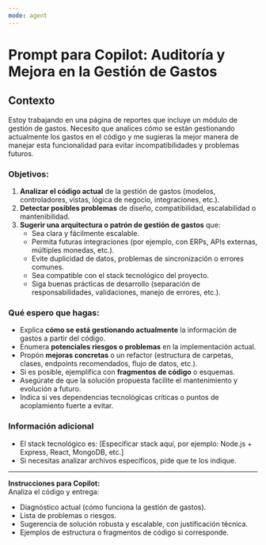 ```yaml
---
mode: agent
---
```

# Prompt para Copilot: Auditoría y Mejora en la Gestión de Gastos

## Contexto
Estoy trabajando en una página de reportes que incluye un módulo de gestión de gastos. Necesito que analices cómo se están gestionando actualmente los gastos en el código y me sugieras la mejor manera de manejar esta funcionalidad para evitar incompatibilidades y problemas futuros.

### Objetivos:
1. **Analizar el código actual** de la gestión de gastos (modelos, controladores, vistas, lógica de negocio, integraciones, etc.).
2. **Detectar posibles problemas** de diseño, compatibilidad, escalabilidad o mantenibilidad.
3. **Sugerir una arquitectura o patrón de gestión de gastos** que:
   - Sea clara y fácilmente escalable.
   - Permita futuras integraciones (por ejemplo, con ERPs, APIs externas, múltiples monedas, etc.).
   - Evite duplicidad de datos, problemas de sincronización o errores comunes.
   - Sea compatible con el stack tecnológico del proyecto.
   - Siga buenas prácticas de desarrollo (separación de responsabilidades, validaciones, manejo de errores, etc.).

### Qué espero que hagas:
- Explica **cómo se está gestionando actualmente** la información de gastos a partir del código.
- Enumera **potenciales riesgos o problemas** en la implementación actual.
- Propón **mejoras concretas** o un refactor (estructura de carpetas, clases, endpoints recomendados, flujo de datos, etc.).
- Si es posible, ejemplifica con **fragmentos de código** o esquemas.
- Asegúrate de que la solución propuesta facilite el mantenimiento y evolución a futuro.
- Indica si ves dependencias tecnológicas críticas o puntos de acoplamiento fuerte a evitar.

### Información adicional
- El stack tecnológico es: [Especificar stack aquí, por ejemplo: Node.js + Express, React, MongoDB, etc.]
- Si necesitas analizar archivos específicos, pide que te los indique.

---

**Instrucciones para Copilot:**  
Analiza el código y entrega:
- Diagnóstico actual (cómo funciona la gestión de gastos).
- Lista de problemas o riesgos.
- Sugerencia de solución robusta y escalable, con justificación técnica.
- Ejemplos de estructura o fragmentos de código si corresponde.